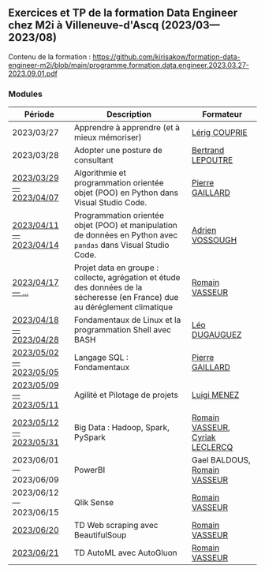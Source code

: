 ## Exercices et TP de la formation Data Engineer chez M2i à Villeneuve-d'Ascq (2023/03—2023/08)

Contenu de la formation : https://github.com/kirisakow/formation-data-engineer-m2i/blob/main/programme.formation.data.engineer.2023.03.27-2023.09.01.pdf

### Modules

| Période | Description | Formateur |
|---|---|---|
| 2023/03/27 | Apprendre à apprendre (et à mieux mémoriser) | [Lérig COUPRIE](https://fr.linkedin.com/in/lerigcouprie) |
| 2023/03/28 | Adopter une posture de consultant | [Bertrand LEPOUTRE](https://fr.linkedin.com/in/bertrand-lepoutre-26038a13) |
| [2023/03/29 — 2023/04/07](https://github.com/kirisakow/formation-data-engineer-m2i/blob/2023.03.29.python.algorithmie.et.POO/2023.03.29.python.algorithmie.et.POO/exercices.ipynb) | Algorithmie et programmation orientée objet (POO) en Python dans Visual Studio Code. | [Pierre GAILLARD](https://fr.linkedin.com/in/pierre--gaillard) |
| [2023/04/11 — 2023/04/14](https://github.com/kirisakow/formation-data-engineer-m2i/blob/2023.04.11.exo_pandas/Exercice_pandas.ipynb) | Programmation orientée objet (POO) et manipulation de données en Python avec `pandas` dans Visual Studio Code. | [Adrien VOSSOUGH](https://fr.linkedin.com/in/adrienvossough) |
| [2023/04/17 — ...](https://github.com/projet-data-code-de-source) | Projet data en groupe : collecte, agrégation et étude des données de la sécheresse (en France) due au déréglement climatique | [Romain VASSEUR](https://www.linkedin.com/in/romain-vasseur-baa89898/) |
| [2023/04/18 — 2023/04/28](https://github.com/kirisakow/formation-data-engineer-m2i/tree/2023.04.25.bash.scripting) | Fondamentaux de Linux et la programmation Shell avec BASH | [Léo DUGAUGUEZ](https://www.linkedin.com/in/léo-dugauguez/) |
| [2023/05/02 — 2023/05/05](https://github.com/kirisakow/formation-data-engineer-m2i/tree/2023.05.03.sql.mysql) | Langage SQL : Fondamentaux | [Pierre GAILLARD](https://fr.linkedin.com/in/pierre--gaillard) |
| [2023/05/09 — 2023/05/11](https://github.com/kirisakow/formation-data-engineer-m2i/tree/2023.05.02.agile.scrum) | Agilité et Pilotage de projets | [Luigi MENEZ](https://www.linkedin.com/in/luigi-menez-03a398221/) |
| [2023/05/12 — 2023/05/31](https://github.com/kirisakow/formation-data-engineer-m2i/tree/2023.05.22.big.data.hadoop.spark) | Big Data : Hadoop, Spark, PySpark | [Romain VASSEUR](https://www.linkedin.com/in/romain-vasseur-baa89898/), [Cyriak LECLERCQ](https://www.linkedin.com/in/cyriak-leclercq-03931513a/) |
| 2023/06/01 — 2023/06/09 | PowerBI | Gael BALDOUS, [Romain VASSEUR](https://www.linkedin.com/in/romain-vasseur-baa89898/) |
| 2023/06/12 — 2023/06/15 | Qlik Sense | [Romain VASSEUR](https://www.linkedin.com/in/romain-vasseur-baa89898/) |
| [2023/06/20](https://github.com/kirisakow/formation-data-engineer-m2i/tree/2023.06.20.web.scraping/td.web.scraping) | TD Web scraping avec BeautifulSoup | [Romain VASSEUR](https://www.linkedin.com/in/romain-vasseur-baa89898/) |
| [2023/06/21](https://github.com/kirisakow/formation-data-engineer-m2i/tree/2023.06.21.ml.autogluon/AutoMl_Demo) | TD AutoML avec AutoGluon | [Romain VASSEUR](https://www.linkedin.com/in/romain-vasseur-baa89898/) |
